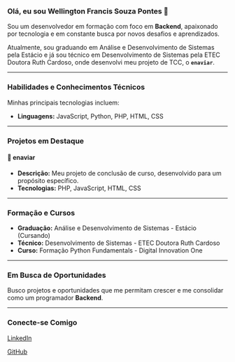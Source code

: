 ### Olá, eu sou Wellington Francis Souza Pontes 👋

Sou um desenvolvedor em formação com foco em **Backend**, apaixonado por tecnologia e em constante busca por novos desafios e aprendizados.

Atualmente, sou graduando em Análise e Desenvolvimento de Sistemas pela Estácio e já sou técnico em Desenvolvimento de Sistemas pela ETEC Doutora Ruth Cardoso, onde desenvolvi meu projeto de TCC, o **`enaviar`**.

---

### Habilidades e Conhecimentos Técnicos

Minhas principais tecnologias incluem:

- **Linguagens:** JavaScript, Python, PHP, HTML, CSS

---

### Projetos em Destaque

#### 🚀 **enaviar**

* **Descrição:** Meu projeto de conclusão de curso, desenvolvido para um propósito específico.
* **Tecnologias:** PHP, JavaScript, HTML, CSS

---

### Formação e Cursos

- **Graduação:** Análise e Desenvolvimento de Sistemas - Estácio (Cursando)
- **Técnico:** Desenvolvimento de Sistemas - ETEC Doutora Ruth Cardoso
- **Curso:** Formação Python Fundamentals - Digital Innovation One

---

### Em Busca de Oportunidades

Busco projetos e oportunidades que me permitam crescer e me consolidar como um programador **Backend**.

---

### Conecte-se Comigo

[LinkedIn](SEU_LINK_DO_LINKEDIN)

[GitHub](SEU_LINK_DO_GITHUB)
